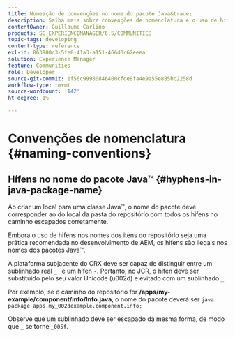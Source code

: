 ```yaml
---
title: Nomeação de convenções no nome do pacote Java&trade;
description: Saiba mais sobre convenções de nomenclatura e o uso de hifens no nome do pacote Java&trade;.
contentOwner: Guillaume Carlino
products: SG_EXPERIENCEMANAGER/6.5/COMMUNITIES
topic-tags: developing
content-type: reference
exl-id: 863900c3-5fe8-41a3-a151-466d0c62eeea
solution: Experience Manager
feature: Communities
role: Developer
source-git-commit: 1f56c99980846400cfde8fa4e9a55e885bc2258d
workflow-type: tm+mt
source-wordcount: '142'
ht-degree: 1%

---
```


# Convenções de nomenclatura {#naming-conventions}

## Hífens no nome do pacote Java™ {#hyphens-in-java-package-name}

Ao criar um local para uma classe Java™, o nome do pacote deve corresponder ao do local da pasta do repositório com todos os hifens no caminho escapados corretamente.

Embora o uso de hifens nos nomes dos itens do repositório seja uma prática recomendada no desenvolvimento de AEM, os hifens são ilegais nos nomes dos pacotes Java™.

A plataforma subjacente do CRX deve ser capaz de distinguir entre um sublinhado real `_ ` e um hífen `-`. Portanto, no JCR, o hífen deve ser substituído pelo seu valor Unicode (u002d) e evitado com um sublinhado `_`.

Por exemplo, se o caminho do repositório for **/apps/my-example/component/info/Info.java**, o nome do pacote deverá ser `java package apps.my_002dexample.component.info;`

Observe que um sublinhado deve ser escapado da mesma forma, de modo que `_` se torne `_005f`.
